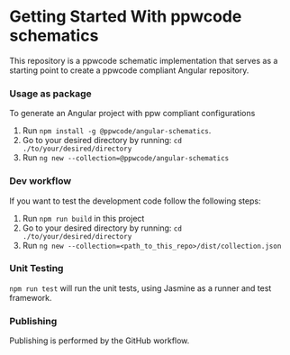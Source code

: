# Getting Started With ppwcode schematics

This repository is a ppwcode schematic implementation 
that serves as a starting point to create a ppwcode compliant Angular repository.

### Usage as package

To generate an Angular project with ppw compliant configurations
1. Run `npm install -g @ppwcode/angular-schematics`.
2. Go to your desired directory by running: `cd ./to/your/desired/directory`
2. Run `ng new --collection=@ppwcode/angular-schematics`

### Dev workflow

If you want to test the development code follow the following steps:
1. Run `npm run build` in this project
2. Go to your desired directory by running: `cd ./to/your/desired/directory`
3. Run `ng new --collection=<path_to_this_repo>/dist/collection.json`

### Unit Testing

`npm run test` will run the unit tests, using Jasmine as a runner and test framework.

### Publishing

Publishing is performed by the GitHub workflow.
